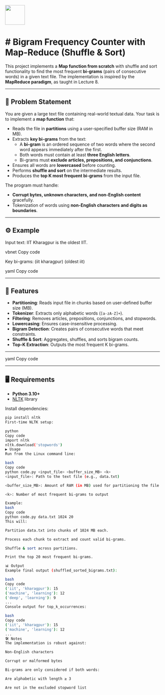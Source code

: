 <img src="https://r2cdn.perplexity.ai/pplx-full-logo-primary-dark%402x.png" style="height:64px;margin-right:32px"/>

# \# Bigram Frequency Counter with Map-Reduce (Shuffle \& Sort)

This project implements a **Map function from scratch** with shuffle and sort functionality to find the most frequent **bi-grams** (pairs of consecutive words) in a given text file.
The implementation is inspired by the **MapReduce paradigm**, as taught in Lecture 8.

---

## 📌 Problem Statement

You are given a large text file containing real-world textual data. Your task is to implement a **map function** that:

- Reads the file in **partitions** using a user-specified buffer size (RAM in MB).
- Extracts **key bi-grams** from the text:
    - A **bi-gram** is an ordered sequence of two words where the second word appears immediately after the first.
    - Both words must contain at least **three English letters**.
    - Bi-grams must **exclude articles, prepositions, and conjunctions**.
- Ensures all words are **lowercased** before counting.
- Performs **shuffle and sort** on the intermediate results.
- Produces the **top K most frequent bi-grams** from the input file.

The program must handle:

- **Corrupt bytes, unknown characters, and non-English content** gracefully.
- Tokenization of words using **non-English characters and digits as boundaries**.

---

## ⚙️ Example

Input text:
IIT Kharagpur is the oldest IIT.

vbnet
Copy code

Key bi-grams:
(iit kharagpur)
(oldest iit)

yaml
Copy code

---

## 🚀 Features

- **Partitioning**: Reads input file in chunks based on user-defined buffer size (MB).
- **Tokenizer**: Extracts only alphabetic words (`[a-zA-Z]+`).
- **Filtering**: Removes articles, prepositions, conjunctions, and stopwords.
- **Lowercasing**: Ensures case-insensitive processing.
- **Bigram Detection**: Creates pairs of consecutive words that meet constraints.
- **Shuffle \& Sort**: Aggregates, shuffles, and sorts bigram counts.
- **Top-K Extraction**: Outputs the most frequent K bi-grams.

---
yaml
Copy code

---

## 🖥️ Requirements

- **Python 3.10+**
- [NLTK](https://www.nltk.org/) library

Install dependencies:

```bash
pip install nltk
First-time NLTK setup:

python
Copy code
import nltk
nltk.download('stopwords')
▶️ Usage
Run from the Linux command line:

bash
Copy code
python code.py <input_file> <buffer_size_MB> <k>
<input_file>: Path to the text file (e.g., data.txt)

<buffer_size_MB>: Amount of RAM (in MB) used for partitioning the file

<k>: Number of most frequent bi-grams to output

Example:
bash
Copy code
python code.py data.txt 1024 20
This will:

Partition data.txt into chunks of 1024 MB each.

Process each chunk to extract and count valid bi-grams.

Shuffle & sort across partitions.

Print the top 20 most frequent bi-grams.

📊 Output
Example final output (shuffled_sorted_bigrams.txt):

bash
Copy code
('iit', 'kharagpur'): 15
('machine', 'learning'): 12
('deep', 'learning'): 9
...
Console output for top_k_occurrences:

bash
Copy code
('iit', 'kharagpur'): 15
('machine', 'learning'): 12
...
🛠️ Notes
The implementation is robust against:

Non-English characters

Corrupt or malformed bytes

Bi-grams are only considered if both words:

Are alphabetic with length ≥ 3

Are not in the excluded stopword list

